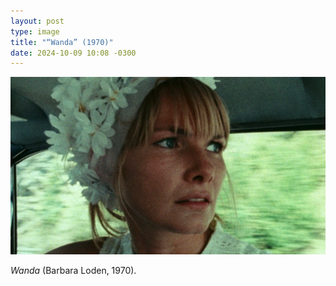 ```yaml
---
layout: post
type: image
title: "“Wanda” (1970)"
date: 2024-10-09 10:08 -0300
---
```

![Mulher loira, com semblante tenso, vestindo um chapéu de flores amarelas, dentro de um carro em movimento.](/assets/2024/wanda.jpg)

*Wanda* (Barbara Loden, 1970).